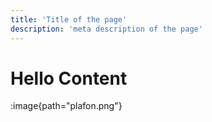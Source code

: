 ```yaml
---
title: 'Title of the page'
description: 'meta description of the page'
---
```

# Hello Content
:image{path="plafon.png"}